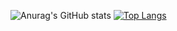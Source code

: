 ![Anurag's GitHub stats](https://github-readme-stats.vercel.app/api?username=wkdrhkdwls&show_icons=true&theme=radical)
[![Top Langs](https://github-readme-stats.vercel.app/api/top-langs/?username=wkdrhkdwls&layout=compact)](https://github.com/wkdrhkdwls/github-readme-stats)
<!--
**wkdrhkdwls/wkdrhkdwls** is a ✨ _special_ ✨ repository because its `README.md` (this file) appears on your GitHub profile.

Here are some ideas to get you started:

- 🔭 I’m currently working on ...
- 🌱 I’m currently learning ...
- 👯 I’m looking to collaborate on ...
- 🤔 I’m looking for help with ...
- 💬 Ask me about ...
- 📫 How to reach me: ...
- 😄 Pronouns: ...
- ⚡ Fun fact: ...
-->
